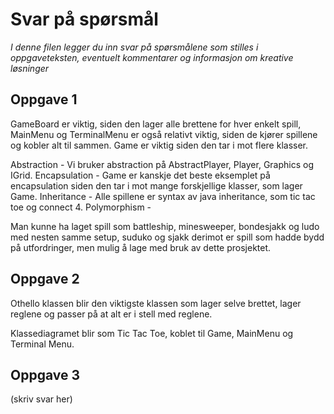 # Svar på spørsmål

*I denne filen legger du inn svar på spørsmålene som stilles i oppgaveteksten, eventuelt kommentarer og informasjon om kreative løsninger*

   
## Oppgave 1
GameBoard er viktig, siden den lager alle brettene for hver enkelt spill, MainMenu og TerminalMenu er også relativt viktig,
siden de kjører spillene og kobler alt til sammen. Game er viktig siden den tar i mot flere klasser.

Abstraction - Vi bruker abstraction på AbstractPlayer, Player, Graphics og IGrid.
Encapsulation - Game er kanskje det beste eksemplet på encapsulation siden den tar i mot mange forskjellige klasser, som lager Game.
Inheritance - Alle spillene er syntax av java inheritance, som tic tac toe og connect 4.
Polymorphism - 

Man kunne ha laget spill som battleship, minesweeper, bondesjakk og ludo med nesten samme setup, 
suduko og sjakk derimot er spill som hadde bydd på utfordringer, men mulig å lage med bruk av dette prosjektet.

## Oppgave 2
Othello klassen blir den viktigste klassen som lager selve brettet, lager reglene og passer på at alt er i stell med reglene.

Klassediagramet blir som Tic Tac Toe, koblet til Game, MainMenu og Terminal Menu.


## Oppgave 3
(skriv svar her)


